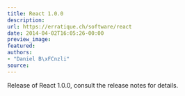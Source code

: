 ```yaml
---
title: React 1.0.0
description:
url: https://erratique.ch/software/react
date: 2014-04-02T16:05:26-00:00
preview_image:
featured:
authors:
- "Daniel B\xFCnzli"
source:
---
```


<p>Release of React 1.0.0, consult the release notes for details.</p>
